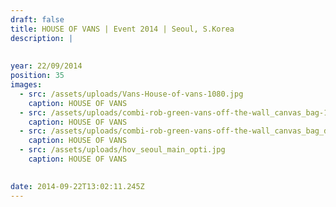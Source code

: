 ```yaml
---
draft: false
title: HOUSE OF VANS | Event 2014 | Seoul, S.Korea
description: |
  
  
year: 22/09/2014
position: 35
images:
  - src: /assets/uploads/Vans-House-of-vans-1080.jpg
    caption: HOUSE OF VANS
  - src: /assets/uploads/combi-rob-green-vans-off-the-wall_canvas_bag-1080.jpg
    caption: HOUSE OF VANS    
  - src: /assets/uploads/combi-rob-green-vans-off-the-wall_canvas_bag_detail-1080.jpg
    caption: HOUSE OF VANS
  - src: /assets/uploads/hov_seoul_main_opti.jpg
    caption: HOUSE OF VANS
    

date: 2014-09-22T13:02:11.245Z
---
```


